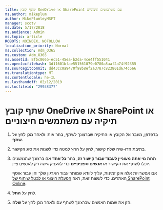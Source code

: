 ```yaml
---
title: שתף קובץ OneDrive או SharePoint עם משתמשים חיצוניים
ms.author: mikeplum
author: MikePlumleyMSFT
manager: scotv
ms.date: 5/17/2018
ms.audience: Admin
ms.topic: article
ROBOTS: NOINDEX, NOFOLLOW
localization_priority: Normal
ms.collection: Adm_O365
ms.custom: Adm_O365
ms.assetid: 8f5c866b-ec51-45ea-b2da-4ce4ff551041
ms.openlocfilehash: 3d11601bfae551561079e0780a8aaf2a74f92355
ms.sourcegitcommit: dd43cc0a9470f98b8ef2a3787c823801d674c666
ms.translationtype: MT
ms.contentlocale: he-IL
ms.lasthandoff: 02/12/2019
ms.locfileid: "29938377"
---
```

# <a name="share-a-onedrive-or-sharepoint-file-or-folder-with-external-users"></a>שתף קובץ OneDrive או SharePoint או תיקיה עם משתמשים חיצוניים

1. בדפדפן, מעבר אל הקובץ או התיקיה שברצונך לשתף, בחר אותו ולאחר מכן לחץ על **שתף**.
    
2. בתיבת הדו-שיח שלח קישור, לחץ על החץ למטה כדי לשנות את סוג הקישור.
    
3. תחת **מי אתה מעוניין לעבוד עבור קישור זה**, בחר **כל אחד** אם ברצונך שהנמענים יוכלו לשתף את הקישור או **אנשים ספציפיים** כדי להעניק גישה רק לאנשים ציין. 
    
    אם אפשרויות אלה אינן זמינות, עליך לוודא שמותר עבור הארגון שלך והן עבור אוסף האתרים. כדי לעשות זאת, ראה [הפעלת חיצוני או לבטל שיתוף של SharePoint Online](https://go.microsoft.com/fwlink/?linkid=866426).
    
4. לחץ על **החל**.
    
5. הזן את שמות האנשים שברצונך לשתף עם ולאחר מכן לחץ על **שלח**.
    

